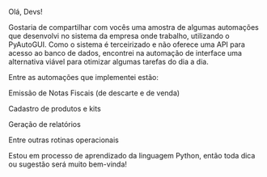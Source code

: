 Olá, Devs!

Gostaria de compartilhar com vocês uma amostra de algumas automações que desenvolvi no sistema da empresa onde trabalho, utilizando o PyAutoGUI. Como o sistema é terceirizado e não oferece uma API para acesso ao banco de dados, encontrei na automação de interface uma alternativa viável para otimizar algumas tarefas do dia a dia.

Entre as automações que implementei estão:

Emissão de Notas Fiscais (de descarte e de venda)

Cadastro de produtos e kits

Geração de relatórios

Entre outras rotinas operacionais

Estou em processo de aprendizado da linguagem Python, então toda dica ou sugestão será muito bem-vinda!
